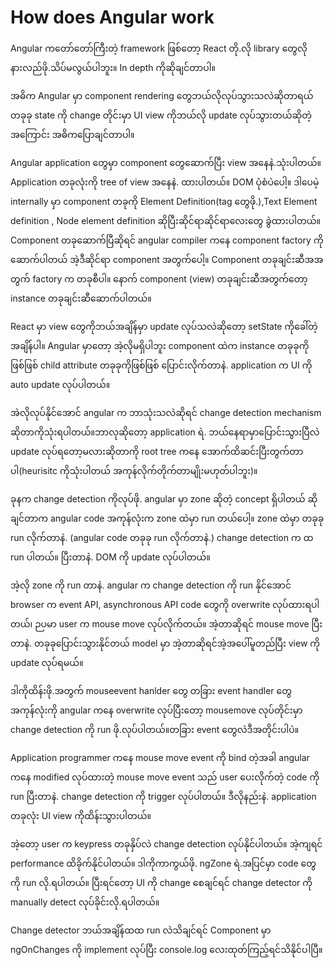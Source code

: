# How does Angular work

Angular ကတော်တော်ကြီးတဲ့ framework ဖြစ်တော့ React တို.လို library တွေလို နားလည်ဖို.သိပ်မလွယ်ပါဘူး။ In depth ကိုဆိုချင်တာပါ။

အဓိက Angular မှာ component rendering တွေဘယ်လိုလုပ်သွားသလဲဆိုတာရယ် တခုခု state ကို change တိုင်းမှာ UI view ကိုဘယ်လို update လုပ်သွားတယ်ဆိုတဲ့အကြောင်း အဓိကပြောချင်တာပါ။

Angular application တွေမှာ component တွေဆောက်ပြီး view အနေနဲ.သုံးပါတယ်။ Application တခုလုံးကို tree of view အနေနဲ. ထားပါတယ်။ DOM ပုံစံပဲပေါ့။ ဒါပေမဲ့ internally မှာ component တခုကို Element Definition(tag တွေဖို.),Text Element definition , Node element definition ဆိုပြီးဆိုင်ရာဆိုင်ရာလေးတွေ ခွဲထားပါတယ်။
Component တခုဆောက်ပြီဆိုရင် angular compiler ကနေ component factory ကိုဆောက်ပါတယ် အဲ့ဒီဆိုင်ရာ component အတွက်ပေါ့။ Component တခုချင်းဆီအအတွက် factory က တခုစီပါ။ နောက် component (view) တခုချင်းဆီအတွက်တော့ instance တခုချင်းဆီဆောက်ပါတယ်။

React မှာ view တွေကိုဘယ်အချိန်မှာ update လုပ်သလဲဆိုတော့ setState ကိုခေါ်တဲ့အချိန်ပါ။ Angular မှာတော့ အဲ့လိုမရှိပါဘူး component ထဲက instance တခုခုကိုဖြစ်ဖြစ် child attribute တခုခုကိုဖြစ်ဖြစ် ပြောင်းလိုက်တာနဲ. application က UI ကို auto update လုပ်ပါတယ်။

အဲလိုလုပ်နိုင်အောင် angular က ဘာသုံးသလဲဆိုရင် change detection mechanism ဆိုတာကိုသုံးရပါတယ်။ဘာလုဆိုတော့ application ရဲ. ဘယ်နေရာမှာပြောင်းသွားပြီလဲ update လုပ်ရတော့မလားဆိုတာကို root tree ကနေ အောက်ထိဆင်းပြီးတွက်တာပါ(heurisitc ကိုသုံးပါတယ် အကုန်လိုက်တိုက်တာမျိုးမဟုတ်ပါဘူး)။

ခုနက change detection ကိုလုပ်ဖို. angular မှာ zone ဆိုတဲ့ concept ရှိပါတယ် ဆိုချင်တာက angular code အကုန်လုံးက zone ထဲမှာ run တယ်ပေါ့။ zone ထဲမှာ တခုခု run လိုက်တာနဲ. (angular code တခုခု run လိုက်တာနဲ.) change detection က ထ run ပါတယ်။ ပြီးတာနဲ. DOM ကို update လုပ်ပါတယ်။

အဲ့လို zone ကို run တာနဲ. angular က change detection ကို run နိုင်အောင် browser က event API, asynchronous API code တွေကို overwrite လုပ်ထားရပါတယ်၊ ဉပမာ user က mouse move လုပ်လိုက်တယ်။ အဲ့တာဆိုရင် mouse move ပြီးတာနဲ. တခုခုပြောင်းသွားနိုင်တယ် model မှာ အဲ့တာဆိုရင်အဲ့အပေါ်မူတည်ပြီး view ကို update လုပ်ရမယ်။

ဒါကိုထိန်းဖို.အတွက် mouseevent hanlder တွေ တခြား event handler တွေအကုန်လုံးကို angular ကနေ overwrite လုပ်ပြီးတော့ mousemove လုပ်တိုင်းမှာ change detection ကို run ဖို.လုပ်ပါတယ်။တခြား event တွေလဲဒီအတိုင်းပါပဲ။

Application programmer ကနေ mouse move event ကို bind တဲ့အခါ angular ကနေ modified လုပ်ထားတဲ့ mouse move event သည် user ပေးလိုက်တဲ့ code ကို run ပြီးတာနဲ. change detection ကို trigger လုပ်ပါတယ်။ ဒီလိုနည်းနဲ. application တခုလုံး UI view ကိုထိန်းသွားပါတယ်။

အဲ့တော့ user က keypress တခုနှိပ်လဲ  change detection လုပ်နိုင်ပါတယ်။ အဲ့ကျရင် performance ထိခိုက်နိုင်ပါတယ်။ ဒါကိုကာကွယ်ဖို. ngZone ရဲ.အပြင်မှာ code တွေကို run လို.ရပါတယ်။ ပြီးရင်တော့ UI ကို change စေချင်ရင် change detector ကို manually detect လုပ်ခိုင်းလို.ရပါတယ်။

Change detector ဘယ်အချိန်ထထ run လဲသိချင်ရင် Component မှာ ngOnChanges ကို implement လုပ်ပြီး console.log လေးထုတ်ကြည့်ရင်သိနိုင်ပါပြီ။
